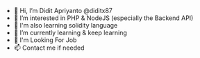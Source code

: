 - 👋 Hi, I’m Didit Apriyanto @diditx87
- 👀 I’m interested in PHP & NodeJS (especially the Backend API)
- 👀 I'm also learning solidity language
- 🌱 I’m currently learning & keep learning
- 💞️ I'm Looking For Job
- 📫 Contact me if needed



<!---
diditx87/diditx87 is a ✨ special ✨ repository because its `README.md` (this file) appears on your GitHub profile.
You can click the Preview link to take a look at your changes.
--->
